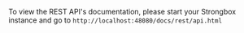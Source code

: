 
To view the REST API's documentation, please start your Strongbox instance and go to `http://localhost:48080/docs/rest/api.html`
